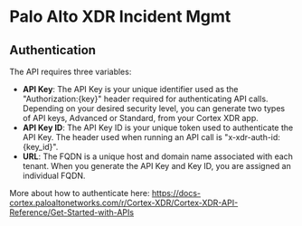 # Palo Alto XDR Incident Mgmt

## Authentication
The API requires three variables: 

- **API Key**: The API Key is your unique identifier used as the "Authorization:{key}" header required for authenticating API calls. Depending on your desired security level, you can generate two types of API keys, Advanced or Standard, from your Cortex XDR app.
- **API Key ID**: The API Key ID is your unique token used to authenticate the API Key. The header used when running an API call is "x-xdr-auth-id:{key_id}".
- **URL**:  The FQDN is a unique host and domain name associated with each tenant. When you generate the API Key and Key ID, you are assigned an individual FQDN.

More about how to authenticate here: https://docs-cortex.paloaltonetworks.com/r/Cortex-XDR/Cortex-XDR-API-Reference/Get-Started-with-APIs

